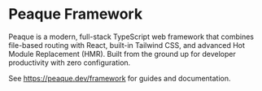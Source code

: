 # Peaque Framework

Peaque is a modern, full-stack TypeScript web framework that combines file-based routing with React, built-in Tailwind CSS, and advanced Hot Module Replacement (HMR). Built from the ground up for developer productivity with zero configuration.

See https://peaque.dev/framework for guides and documentation.

